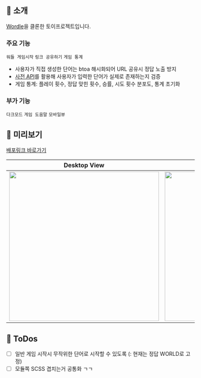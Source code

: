 ## 🧩 소개
[Wordle](https://wordly.org)을 클론한 토이프로젝트입니다.

### 주요 기능
`워들 게임시작` `링크 공유하기` `게임 통계` 
- 사용자가 직접 생성한 단어는 btoa 해시화되어 URL 공유시 정답 노출 방지<br />
- [사전 API](https://dictionaryapi.dev/)를 활용해 사용자가 입력한 단어가 실제로 존재하는지 검증
- 게임 통계: 플레이 횟수, 정답 맞힌 횟수, 승률, 시도 횟수 분포도, 통계 초기화

### 부가 기능
`다크모드` `게임 도움말` `모바일뷰`
 
## 🧩 미리보기
[배포링크 바로가기](https://wordle-react-bay.vercel.app)


| Desktop View                                  | Mobile View                                   |
|-----------------------------------------------|-----------------------------------------------|
| <img src="https://github.com/user-attachments/assets/a41248a6-4776-4832-bbed-b43289a4cf7a" height="400"/> | <img src="https://github.com/user-attachments/assets/3f05ddb7-228e-4df7-a9f6-eb7d287e8c74" height="400"/> |

## 🧩 ToDos
- [ ] 일반 게임 시작시 무작위한 단어로 시작할 수 있도록 (: 현재는 정답 WORLD로 고정)
- [ ] 모듈쪽 SCSS 겹치는거 공통화 ㄱㄱ
